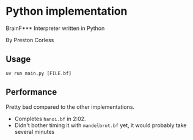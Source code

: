 
# Python implementation

BrainF*** Interpreter written in Python

By Preston Corless

## Usage

`uv run main.py [FILE.bf]`

## Performance

Pretty bad compared to the other implementations.

- Completes `hanoi.bf` in 2:02.
- Didn't bother timing it with `mandelbrot.bf` yet, it would probably take several minutes

